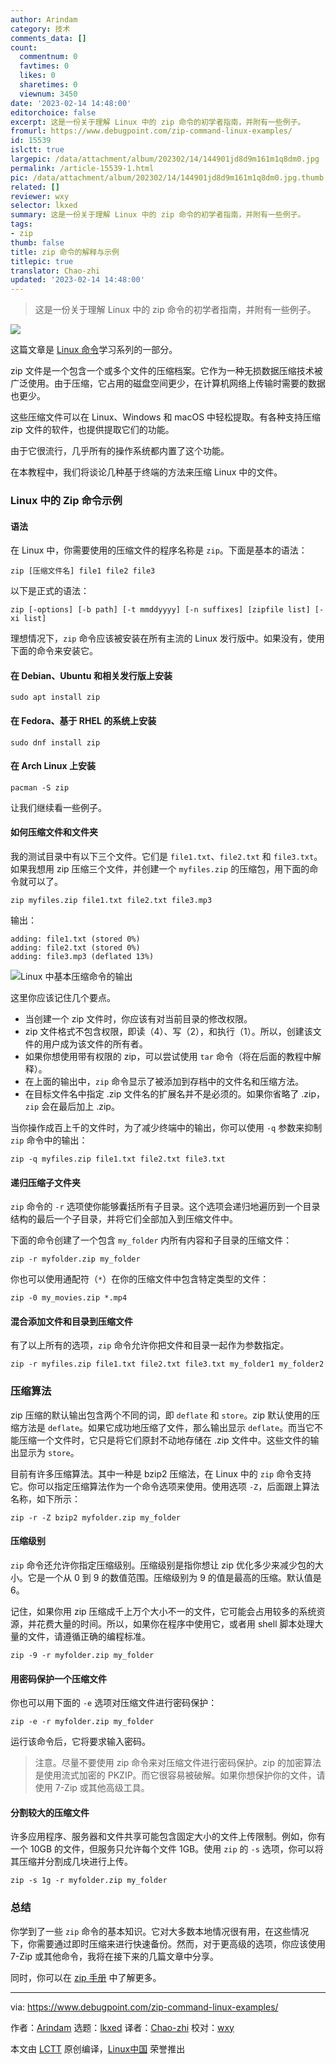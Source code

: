 ```yaml
---
author: Arindam
category: 技术
comments_data: []
count:
  commentnum: 0
  favtimes: 0
  likes: 0
  sharetimes: 0
  viewnum: 3450
date: '2023-02-14 14:48:00'
editorchoice: false
excerpt: 这是一份关于理解 Linux 中的 zip 命令的初学者指南，并附有一些例子。
fromurl: https://www.debugpoint.com/zip-command-linux-examples/
id: 15539
islctt: true
largepic: /data/attachment/album/202302/14/144901jd8d9m161m1q8dm0.jpg
permalink: /article-15539-1.html
pic: /data/attachment/album/202302/14/144901jd8d9m161m1q8dm0.jpg.thumb.jpg
related: []
reviewer: wxy
selector: lkxed
summary: 这是一份关于理解 Linux 中的 zip 命令的初学者指南，并附有一些例子。
tags:
- zip
thumb: false
title: zip 命令的解释与示例
titlepic: true
translator: Chao-zhi
updated: '2023-02-14 14:48:00'
---
```



> 
> 这是一份关于理解 Linux 中的 zip 命令的初学者指南，并附有一些例子。
> 
> 
> 


![](/data/attachment/album/202302/14/144901jd8d9m161m1q8dm0.jpg)


这篇文章是 [Linux 命令](https://www.debugpoint.com/category/linux-commands)学习系列的一部分。


zip 文件是一个包含一个或多个文件的压缩档案。它作为一种无损数据压缩技术被广泛使用。由于压缩，它占用的磁盘空间更少，在计算机网络上传输时需要的数据也更少。


这些压缩文件可以在 Linux、Windows 和 macOS 中轻松提取。有各种支持压缩 zip 文件的软件，也提供提取它们的功能。


由于它很流行，几乎所有的操作系统都内置了这个功能。


在本教程中，我们将谈论几种基于终端的方法来压缩 Linux 中的文件。


### Linux 中的 Zip 命令示例


#### 语法


在 Linux 中，你需要使用的压缩文件的程序名称是 `zip`。下面是基本的语法：



```
zip [压缩文件名] file1 file2 file3

```

以下是正式的语法：



```
zip [-options] [-b path] [-t mmddyyyy] [-n suffixes] [zipfile list] [-xi list]

```

理想情况下，`zip` 命令应该被安装在所有主流的 Linux 发行版中。如果没有，使用下面的命令来安装它。


#### 在 Debian、Ubuntu 和相关发行版上安装



```
sudo apt install zip

```

#### 在 Fedora、基于 RHEL 的系统上安装



```
sudo dnf install zip

```

#### 在 Arch Linux 上安装



```
pacman -S zip

```

让我们继续看一些例子。


#### 如何压缩文件和文件夹


我的测试目录中有以下三个文件。它们是 `file1.txt`、`file2.txt` 和 `file3.txt`。如果我想用 zip 压缩三个文件，并创建一个 `myfiles.zip` 的压缩包，用下面的命令就可以了。



```
zip myfiles.zip file1.txt file2.txt file3.mp3

```

输出：



```
adding: file1.txt (stored 0%)
adding: file2.txt (stored 0%)
adding: file3.mp3 (deflated 13%)

```

![Linux 中基本压缩命令的输出](/data/attachment/album/202302/14/144907zza6qlo0la2ttgmo.jpg)


这里你应该记住几个要点。


* 当创建一个 zip 文件时，你应该有对当前目录的修改权限。
* zip 文件格式不包含权限，即读（4）、写（2），和执行（1）。所以，创建该文件的用户成为该文件的所有者。
* 如果你想使用带有权限的 zip，可以尝试使用 `tar` 命令（将在后面的教程中解释）。
* 在上面的输出中，`zip` 命令显示了被添加到存档中的文件名和压缩方法。
* 在目标文件名中指定 .zip 文件名的扩展名并不是必须的。如果你省略了 .zip，`zip` 会在最后加上 .zip。


当你操作成百上千的文件时，为了减少终端中的输出，你可以使用 `-q` 参数来抑制 `zip` 命令中的输出：



```
zip -q myfiles.zip file1.txt file2.txt file3.txt

```

#### 递归压缩子文件夹


`zip` 命令的 `-r` 选项使你能够囊括所有子目录。这个选项会递归地遍历到一个目录结构的最后一个子目录，并将它们全部加入到压缩文件中。


下面的命令创建了一个包含 `my_folder` 内所有内容和子目录的压缩文件：



```
zip -r myfolder.zip my_folder

```

你也可以使用通配符（`*`）在你的压缩文件中包含特定类型的文件：



```
zip -0 my_movies.zip *.mp4

```

#### 混合添加文件和目录到压缩文件


有了以上所有的选项，`zip` 命令允许你把文件和目录一起作为参数指定。



```
zip -r myfiles.zip file1.txt file2.txt file3.txt my_folder1 my_folder2

```

### 压缩算法


zip 压缩的默认输出包含两个不同的词，即 `deflate` 和 `store`。zip 默认使用的压缩方法是 `deflate`。如果它成功地压缩了文件，那么输出显示 `deflate`。而当它不能压缩一个文件时，它只是将它们原封不动地存储在 .zip 文件中。这些文件的输出显示为 `store`。


目前有许多压缩算法。其中一种是 bzip2 压缩法，在 Linux 中的 `zip` 命令支持它。你可以指定压缩算法作为一个命令选项来使用。使用选项 `-Z`，后面跟上算法名称，如下所示：



```
zip -r -Z bzip2 myfolder.zip my_folder

```

#### 压缩级别


`zip` 命令还允许你指定压缩级别。压缩级别是指你想让 zip 优化多少来减少包的大小。它是一个从 0 到 9 的数值范围。压缩级别为 9 的值是最高的压缩。默认值是 6。


记住，如果你用 zip 压缩成千上万个大小不一的文件，它可能会占用较多的系统资源，并花费大量的时间。所以，如果你在程序中使用它，或者用 shell 脚本处理大量的文件，请遵循正确的编程标准。



```
zip -9 -r myfolder.zip my_folder

```

#### 用密码保护一个压缩文件


你也可以用下面的 `-e` 选项对压缩文件进行密码保护：



```
zip -e -r myfolder.zip my_folder

```

运行该命令后，它将要求输入密码。



> 
> 注意。尽量不要使用 zip 命令来对压缩文件进行密码保护。zip 的加密算法是使用流式加密的 PKZIP。而它很容易被破解。如果你想保护你的文件，请使用 7-Zip 或其他高级工具。
> 
> 
> 


#### 分割较大的压缩文件


许多应用程序、服务器和文件共享可能包含固定大小的文件上传限制。例如，你有一个 10GB 的文件，但服务只允许每个文件 1GB。使用 `zip` 的 `-s` 选项，你可以将其压缩并分割成几块进行上传。



```
zip -s 1g -r myfolder.zip my_folder

```

### 总结


你学到了一些 `zip` 命令的基本知识。它对大多数本地情况很有用，在这些情况下，你需要通过即时压缩来进行快速备份。然而，对于更高级的选项，你应该使用 7-Zip 或其他命令，我将在接下来的几篇文章中分享。


同时，你可以在 [zip 手册](https://linux.die.net/man/1/zip) 中了解更多。




---


via: <https://www.debugpoint.com/zip-command-linux-examples/>


作者：[Arindam](https://www.debugpoint.com/author/admin1/) 选题：[lkxed](https://github.com/lkxed) 译者：[Chao-zhi](https://github.com/Chao-zhi) 校对：[wxy](https://github.com/wxy)


本文由 [LCTT](https://github.com/LCTT/TranslateProject) 原创编译，[Linux中国](https://linux.cn/) 荣誉推出